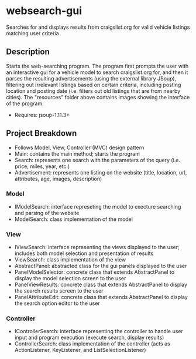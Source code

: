 # websearch-gui
Searches for and displays results from craigslist.org for valid vehicle listings matching user criteria

Description
-----------
Starts the web-searching program. The program first prompts the user with an interactive gui for a vehicle model
to search craigslist.org for, and then it parses the resulting advertisements (using the external library JSoup),
filtering out irrelevant listings based on certain criteria, including posting location and posting date
(i.e. filters out old listings that are from nearby cities). The "resources" folder above contains images
showing the interface of the program.
- Requires: jsoup-1.11.3+

Project Breakdown
-----------------
- Follows Model, View, Controller (MVC) design pattern
- Main: contains the main method; starts the program
- Search: represents one search with the parameters of the query (i.e. price, miles, year, etc.)
- Advertisement: represents one listing on the website (title, location, url, attributes, age, images, description)
### Model
- IModelSearch: interface represeting the model to execture searching and parsing of the website
- ModelSearch: class implementation of the model
### View
- IViewSearch: interface representing the views displayed to the user; includes both model selection and presentation of results
- ViewSearch: class implementation of the view
- AbstractPanel: abstracted class for the gui panels displayed to the user
- PanelModelSelector: concrete class that extends AbstractPanel to display the model selection screen to the user
- PanelViewResults: concrete class that extends AbstractPanel to display the search results screen to the user
- PanelAttributeEdit: concrete class that extends AbstractPanel to display the search option editor to the user
### Controller
- IControllerSearch: interface representing the controller to handle user input and program execution (execute search, display results)
- ControllerSearch: class implementation of the controller (acts as ActionListener, KeyListener, and ListSelectionListener)

